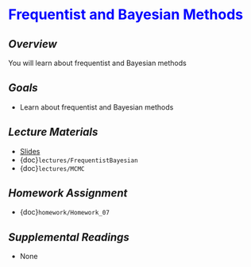 # <span style="color: blue;"><b>Frequentist and Bayesian Methods</b></span>

## *Overview*
You will learn about frequentist and Bayesian methods

## *Goals*
* Learn about frequentist and Bayesian methods

## *Lecture Materials*
* [Slides](https://docs.google.com/presentation/d/1i9vv4J9iaAeiDIbI7y46tcSdteM9js9uiNpy5j2mF0E/edit?usp=sharing)
* {doc}`lectures/FrequentistBayesian`
* {doc}`lectures/MCMC`

## *Homework Assignment*
* {doc}`homework/Homework_07`

## *Supplemental Readings*
* None
